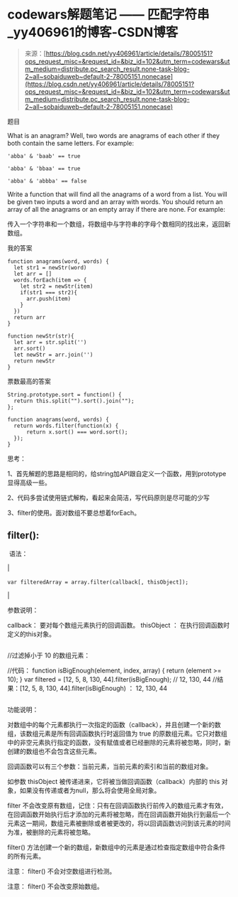 <!--yml
category: codewars
date: 2022-08-13 11:43:01
-->

# codewars解题笔记 —— 匹配字符串_yy406961的博客-CSDN博客

> 来源：[https://blog.csdn.net/yy406961/article/details/78005151?ops_request_misc=&request_id=&biz_id=102&utm_term=codewars&utm_medium=distribute.pc_search_result.none-task-blog-2~all~sobaiduweb~default-2-78005151.nonecase](https://blog.csdn.net/yy406961/article/details/78005151?ops_request_misc=&request_id=&biz_id=102&utm_term=codewars&utm_medium=distribute.pc_search_result.none-task-blog-2~all~sobaiduweb~default-2-78005151.nonecase)

题目

What is an anagram? Well, two words are anagrams of each other if they both contain the same letters. For example:

```
'abba' & 'baab' == true

'abba' & 'bbaa' == true

'abba' & 'abbba' == false 
```

Write a function that will find all the anagrams of a word from a list. You will be given two inputs a word and an array with words. You should return an array of all the anagrams or an empty array if there are none. For example:

传入一个字符串和一个数组，将数组中与字符串的字母个数相同的找出来，返回新数组。

我的答案

```
function anagrams(word, words) {
  let str1 = newStr(word)
  let arr = []
  words.forEach(item => {
    let str2 = newStr(item)
    if(str1 === str2){
      arr.push(item)
    }
  })
  return arr
}

function newStr(str){
  let arr = str.split('')
  arr.sort()
  let newStr = arr.join('')
  return newStr
}
```

票数最高的答案

```
String.prototype.sort = function() {
  return this.split("").sort().join("");
};

function anagrams(word, words) {
  return words.filter(function(x) {
      return x.sort() === word.sort();
  });
}
```

思考：

1、首先解题的思路是相同的，给string加API跟自定义一个函数，用到prototype显得高级一些。

2、代码多尝试使用链式解构，看起来会简洁，写代码原则是尽可能的少写

3、filter的使用。面对数组不要总想着forEach。

## filter():  

 语法：

| 

`var`  `filteredArray = array.filter(callback[, thisObject]);`

 |

参数说明：

callback： 要对每个数组元素执行的回调函数。
thisObject ： 在执行回调函数时定义的this对象。

```

```
//过滤掉小于 10 的数组元素：

//代码：
function isBigEnough(element, index, array) {
    return (element >= 10);
}
var filtered = [12, 5, 8, 130, 44].filter(isBigEnough);
// 12, 130, 44
//结果：[12, 5, 8, 130, 44].filter(isBigEnough) ： 12, 130, 44 
```

```

功能说明：

对数组中的每个元素都执行一次指定的函数（callback），并且创建一个新的数组，该数组元素是所有回调函数执行时返回值为 true 的原数组元素。它只对数组中的非空元素执行指定的函数，没有赋值或者已经删除的元素将被忽略，同时，新创建的数组也不会包含这些元素。

回调函数可以有三个参数：当前元素，当前元素的索引和当前的数组对象。

如参数 thisObject 被传递进来，它将被当做回调函数（callback）内部的 this 对象，如果没有传递或者为null，那么将会使用全局对象。

filter 不会改变原有数组，记住：只有在回调函数执行前传入的数组元素才有效，在回调函数开始执行后才添加的元素将被忽略，而在回调函数开始执行到最后一个元素这一期间，数组元素被删除或者被更改的，将以回调函数访问到该元素的时间为准，被删除的元素将被忽略。

filter() 方法创建一个新的数组，新数组中的元素是通过检查指定数组中符合条件的所有元素。

注意： filter() 不会对空数组进行检测。

注意： filter() 不会改变原始数组。